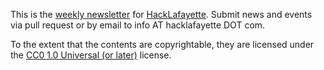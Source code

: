 This is the [weekly newsletter](newsletter.md) for [HackLafayette](http://hacklafayette.com). Submit news and events via pull request or by email to info AT hacklafayette DOT com. 

To the extent that the contents are copyrightable, they are licensed under the [CC0 1.0 Universal (or later)](https://creativecommons.org/publicdomain/zero/1.0/legalcode) license.
